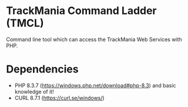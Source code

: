 <p align="center"
<img src="https://raw.githubusercontent.com/RedShadowXD/tmcl/main/image-sq.png" width="350" title="cool"></img>
</p>

# TrackMania Command Ladder (TMCL)
Command line tool which can access the TrackMania Web Services with PHP.

# Dependencies
- PHP 8.3.7 (https://windows.php.net/download#php-8.3) and basic knowledge of it!
- CURL 8.7.1 (https://curl.se/windows/)
